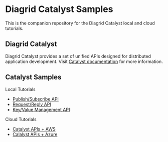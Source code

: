 # Diagrid Catalyst Samples

This is the companion repository for the Diagrid Catalyst local and cloud tutorials.

## Diagrid Catalyst

Diagrid Catalyst provides a set of unified APIs designed for distributed application development. Visit [Catalyst documentation](https://docs.diagrid.io/catalyst) for more information.

## Catalyst Samples

Local Tutorials

* [Publish/Subscribe API](https://docs.diagrid.io/catalyst/local-tutorials/publish-subscribe)
* [Request/Reply API](https://docs.diagrid.io/catalyst/local-tutorials/request-reply)
* [Key/Value Management API](https://docs.diagrid.io/catalyst/local-tutorials/key-value)

Cloud Tutorials

* [Catalyst APIs + AWS](https://docs.diagrid.io/catalyst/cloud-tutorials/aws)
* [Calalyst APIs + Azure](https://docs.diagrid.io/catalyst/cloud-tutorials/azure)

